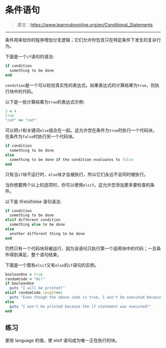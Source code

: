 # 条件语句

> 原文：<https://www.learnrubyonline.org/en/Conditional_Statements>

* * *

条件用来给你的程序增加分支逻辑；它们允许你包含只在特定条件下发生的复杂行为。

下面是一个`if`语句的语法:

```rb
if condition
  something to be done
end 
```

`condition`是一个可以检验真实性的表达式。如果表达式的计算结果为`true`，则执行块中的代码。

以下是一些计算结果为`true`的表达式示例:

```rb
3 < 4
true
"cat" == "cat" 
```

可以把`if`和关键词`else`组合在一起。这允许您在条件为`true`时执行一个代码块，在条件为`false`时执行另一个代码块。

```rb
if condition
  something to be done
else
  something to be done if the condition evaluates to false
end 
```

只有当`if`块不运行时，`else`块才会被执行，所以它们永远不会同时被执行。

当你想要两个以上的选项时，你可以使用`elsif`。这允许您添加更多要检查的条件。

以下是 if/elsif/else 语句语法:

```rb
if condition
  something to be done
elsif different condition
  something else to be done
else
  another different thing to be done
end 
```

仍然只有一个代码块将被运行，因为该语句只执行第一个适用块中的代码；一旦条件得到满足，整个语句结束。

下面是一个既有`elsif`又有`else`的`if`语句的实例。

```rb
booleanOne = true
randomCode = "Hi!"
if booleanOne
  puts "I will be printed!"
elsif randomCode.length>=1
  puts "Even though the above code is true, I won't be executed because the earlier if statement was true!"
else
  puts "I won't be printed because the if statement was executed!"
end 
```

## 练习

更改 language 的值，使 elsif 语句成为唯一正在执行的块。